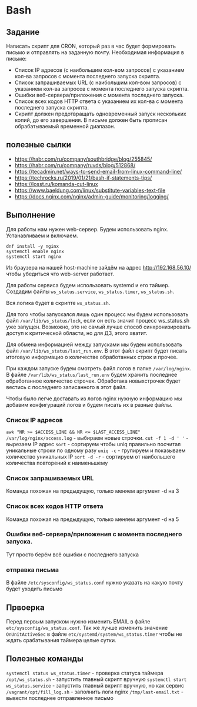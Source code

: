 # Bash


## Задание

Написать скрипт для CRON, который раз в час будет формировать письмо и отправлять на заданную почту.
Необходимая информация в письме:

- Список IP адресов (с наибольшим кол-вом запросов) с указанием кол-ва запросов c момента последнего запуска скрипта.
- Список запрашиваемых URL (с наибольшим кол-вом запросов) с указанием кол-ва запросов c момента последнего запуска скрипта.
- Ошибки веб-сервера/приложения c момента последнего запуска.
- Список всех кодов HTTP ответа с указанием их кол-ва с момента последнего запуска скрипта.
- Скрипт должен предотвращать одновременный запуск нескольких копий, до его завершения.
  В письме должен быть прописан обрабатываемый временной диапазон.


## полезные сылки

- https://habr.com/ru/company/southbridge/blog/255845/
- https://habr.com/ru/company/ruvds/blog/512868/
- https://tecadmin.net/ways-to-send-email-from-linux-command-line/
- https://techrocks.ru/2019/01/21/bash-if-statements-tips/
- https://losst.ru/komanda-cut-linux
- https://www.baeldung.com/linux/substitute-variables-text-file
- https://docs.nginx.com/nginx/admin-guide/monitoring/logging/

## Выполнение

Для работы нам нужен web-сервер. Будем использовать nginx. Устанавливаем и включаем.
```shell
dnf install -y nginx
systemctl enable nginx
systemctl start nginx
```

Из браузера на нашей host-machine зайдём на адрес http://192.168.56.10/ чтобы убедиться что web-server работает.

Для работы сервиса будем использовать systemd и его таймер. Создадим файлы `ws_status.service`, `ws_status.timer`, `ws_status.sh`.

Вся логика будет в скрипте `ws_status.sh`.

Для того чтобы запускался лишь один процесс мы будем использовать файл `/var/lib/ws_status/lock`, если он есть значит процесс ws_status.sh уже запущен.
Возможно, это не самый лучше способ синхронизировать доступ к критической области, но для ДЗ, этого хватит.

Для обмена информацией между запусками мы будем использовать файл `/var/lib/ws_status/last_run.env`.
В этот файл скрипт будет писать итоговую информацио о количестве обработанных строк и прочее.

При каждом запуске будем смотреть файл логов в папке `/var/log/nginx`. 
В файле `/var/lib/ws_status/last_run.env` будем хранить последнее обработанное количество строчек.
Обработака новыхстрочек будет вестись с последнего записанного в этот файл.

Чтобы было легче доставать из логов nginx нужную информацию мы добавим конфигураций логов и будем писать их в разные файлы.


### Список IP адресов

`awk "NR >= $ACCESS_LINE && NR <= $LAST_ACCESS_LINE" /var/log/nginx/access.log` - выбираем новые строчки.
`cut -f 1 -d ' '` - вырезаем IP адрес
`sort` - сортируем чтобы uniq правильно посчитал уникальные строки по одному разу
`uniq -c` - групируем и показываем количество уникальных IP
`sort -d -r` - сортируем от наибольшего количества повторений к наименьшему


### Список запрашиваемых URL

Команда похожая на предыдущую, только меняем аргумент -d на 3

### Список всех кодов HTTP ответа

Команда похожая на предыдущую, только меняем аргумент -d на 5

### Ошибки веб-сервера/приложения c момента последнего запуска.

Тут просто берём всё ошибки с последнего запуска

### отправка письма

В файле `/etc/sysconfig/ws_status.conf` нужно указать на какую почту будет уходить письмо


## Првоерка

Перед первым запуском нужно изменить EMAIL в файле `etc/sysconfig/ws_status.conf`.
Так же лучше изменить значение `OnUnitActiveSec` в файле  `etc/systemd/system/ws_status.timer` чтобы не ждать срабатывания таймера целые сутки. 


## Полезные команды

`systemctl status ws_status.timer` - проверка статуса таймера
`/opt/ws_status.sh` - запустить главный скрипт вручную
`systemctl start ws_status.service` - запустить главный вкрипт вручную, но как сервис
`/vagrant/opt/fill_log.sh` - заполнить логи nginx
`/tmp/last-email.txt` - вывести последнее отправленное письмо

